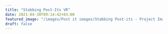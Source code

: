 ```yaml
---
title: "Stabbing Post-Its VR"
date: 2021-04-30T09:14:42+03:00
featured_image: "/images/Post it images/Stabbing Post-its - Project Image.jpg"
draft: false
---
```


